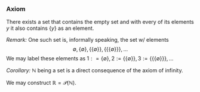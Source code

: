 ### Axiom
There exists a set that contains the empty set and with every of its elements $y$ it also contains $\{y\}$ as an element.


*Remark:* One such set is, informally speaking, the set w/ elements 
$$
\emptyset,\{\emptyset\},\{\{\emptyset\}\},\{\{\{\emptyset\}\}\},...
$$
We may label these elements as $1 : = \{\emptyset\}, 2 :=\{\{\emptyset\}\}, 3:= \{\{\{\emptyset\}\}\},...$

*Corollary:* $\mathbb{N}$ being a set is a direct consequence of the axiom of infinity.

We may construct $\mathbb{R} = \mathcal{P}(\mathbb{N})$.
